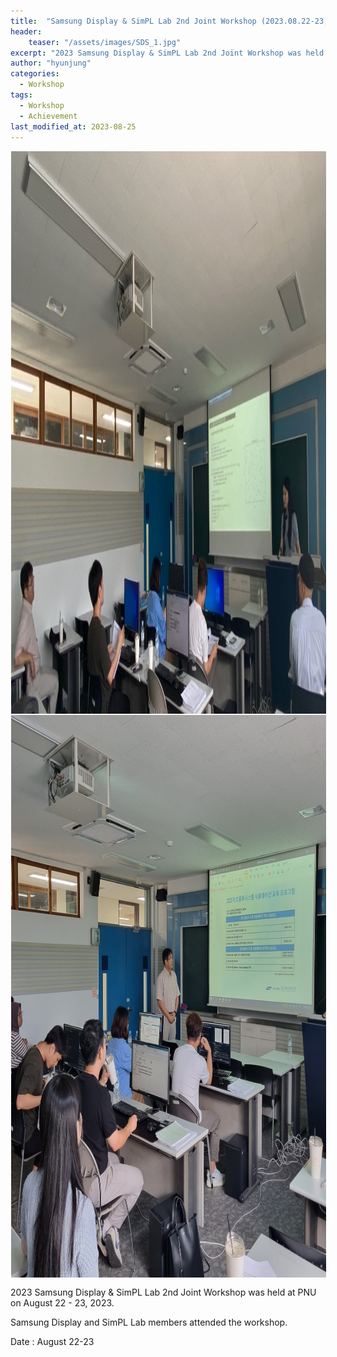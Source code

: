 ```yaml
---
title:  "Samsung Display & SimPL Lab 2nd Joint Workshop (2023.08.22-23) "
header:
    teaser: "/assets/images/SDS_1.jpg"
excerpt: "2023 Samsung Display & SimPL Lab 2nd Joint Workshop was held at PNU on August 22 - 23, 2023."
author: "hyunjung"
categories:
  - Workshop
tags:
  - Workshop
  - Achievement
last_modified_at: 2023-08-25
---
```

<img align="center" width="900" height="900" style="border: 1px solid white" src="/assets/images/SDS_1.jpg"> 
<img align="center" width="900" height="900" style="border: 1px solid white" src="/assets/images/SDS_2.jpg"> 


2023 Samsung Display & SimPL Lab 2nd Joint Workshop was held at PNU on August 22 - 23, 2023.

Samsung Display and SimPL Lab members attended the workshop.

Date : August 22-23
